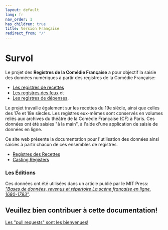 ```yaml
---
layout: default
lang: fr
nav_order: 1
has_children: true
title: Version Française
redirect_from: "/"
---
```


# Survol

Le projet des **Registres de la Comédie Française** a pour objectif la saisie des données numériques à partir des registres de la Comédie Française:

- [Les registres de recettes](https://www.cfregisters.org/fr/registres/registres-des-recettes)
- [Les registres des feux](https://www.cfregisters.org/fr/registres/registres-des-feux) et
- [Les registres de dépenses](https://www.cfregisters.org/fr/registres/registres-des-dépenses).

Le projet travaille également sur les recettes du 19e siècle, ainsi que celles des 17e et 18e siècles. Les registres eux-mêmes sont conservés en volumes reliés aux archives du théâtre de la Comédie Française (CF) à Paris. Ces données ont été saisies "à la main", à l'aide d'une application de saisie de données en ligne.

Ce site web présente la documentation pour l'utilisation des données ainsi saisies à partir chacun de ces ensembles de registres.

- [Registres des Recettes](/fr/les-recettes/)
- [Casting Registers](/fr/feux/)

### Les Éditions

Ces données ont été utilisées dans un article publié par le MIT Press: [*"Bases de données, revenus et répertoire
La scène française en ligne, 1680-1793"*](https://cfrp.mitpress.mit.edu/).

## Veuillez bien contribuer à cette documentation!

[Les "pull requests" sont les bienvenues!](https://github.com/mit-history/cfrp-hack)
